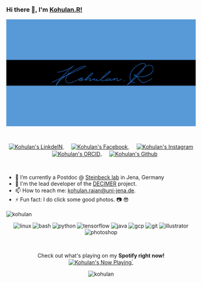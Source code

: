 ### Hi there 👋, I'm [Kohulan.R!](https://cheminf.uni-jena.de/members/kohulan-rajan/) 
<p align="middle">
  <a href="https://kohulanr.com">
  <img align="center" src="https://github.com/Kohulan/Kohulan/blob/master/assets/Github_intro.gif" alt="kohulan_intro" /></a>
</p>
</br>
<p align="middle">
  <a href="https://www.linkedin.com/in/kohulanrajan/">
    <img align="center" alt="Kohulan's LinkdeIN" width="22px" src="https://cdn.jsdelivr.net/npm/simple-icons@v3/icons/linkedin.svg" />
  </a>&nbsp;&nbsp;&nbsp;&nbsp;

  <a href="https://www.facebook.com/Kohulan.RPhotography/">
    <img align="center" alt="Kohulan's Facebook" width="22px" src="https://cdn.jsdelivr.net/npm/simple-icons@v3/icons/facebook.svg" />
  </a>&nbsp;&nbsp;&nbsp;&nbsp;

  <a href="https://www.instagram.com/kohulanr/">
    <img align="center" alt="Kohulan's Instagram" width="22px" src="https://cdn.jsdelivr.net/npm/simple-icons@v3/icons/instagram.svg" />
  </a>&nbsp;&nbsp;&nbsp;&nbsp;

  <a href="http://orcid.org/0000-0003-1066-7792">
    <img align="center" alt="Kohulan's ORCID" width="22px" src="https://cdn.jsdelivr.net/npm/simple-icons@v3/icons/orcid.svg" />
  </a>&nbsp;&nbsp;&nbsp;&nbsp;

  <a href="https://github.com/Kohulan">
    <img align="center" alt="Kohulan's Github" width="22px" src="https://cdn.jsdelivr.net/npm/simple-icons@v3/icons/github.svg" />
  </a>
</p>
<br/>

- 🔭 I’m currently a Postdoc @ [Steinbeck lab](https://cheminf.uni-jena.de) in Jena, Germany
- 💬 I'm the lead developer of the [DECIMER](https://decimer.ai) project.
- 📫 How to reach me: kohulan.rajan@uni-jena.de.
- ⚡ Fun fact: I do click some good photos. 📷 😎

<img align="center" src="https://github-readme-stats.vercel.app/api?username=kohulan&show_icons=true" alt="kohulan" />
<br/>
<p align="center">
  <img src="https://www.vectorlogo.zone/logos/linux/linux-icon.svg" alt="linux" width="40" height="40"/>
  <img src="https://www.vectorlogo.zone/logos/gnu_bash/gnu_bash-icon.svg" alt="bash" width="40" height="40"/>
  <img src="https://www.vectorlogo.zone/logos/python/python-icon.svg" alt="python" width="40" height="40"/>
  <img src="https://www.vectorlogo.zone/logos/tensorflow/tensorflow-icon.svg" alt="tensorflow" width="40" height="40"/>
  <img src="https://www.vectorlogo.zone/logos/java/java-icon.svg" alt="java" width="40" height="40"/>
  <img src="https://www.vectorlogo.zone/logos/google_cloud/google_cloud-icon.svg" alt="gcp" width="40" height="40"/>
  <img src="https://www.vectorlogo.zone/logos/git-scm/git-scm-icon.svg" alt="git" width="40" height="40"/>
  <img src="https://www.vectorlogo.zone/logos/adobe_illustrator/adobe_illustrator-icon.svg" alt="illustrator" width="40" height="40"/>
  <img src="https://upload.wikimedia.org/wikipedia/commons/thumb/a/af/Adobe_Photoshop_CC_icon.svg/246px-Adobe_Photoshop_CC_icon.svg.png" alt="photoshop" width="40" height="40"/>
</p>
<br/>
<p align="middle">
  Check out what's playing on my <b>Spotify right now!</b><br>
  <a href="https://natemoo-re-3p2ix14kb-kohulan.vercel.app/now-playing?open" target="notarget">
      <img align="center" src="https://natemoo-re-3p2ix14kb-kohulan.vercel.app/now-playing" width="512" height="128" alt="Kohulan's Now Playing">`
  </a>
</p>  
<p align="center"> <img src="https://komarev.com/ghpvc/?username=kohulan" alt="kohulan" /> </p>
